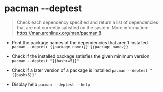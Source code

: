 # pacman --deptest
> Check each dependency specified and return a list of dependencies that are not currently satisfied on the system.
> More information: <https://man.archlinux.org/man/pacman.8>.

- Print the package names of the dependencies that aren't installed
`pacman --deptest {{package_name1}} {{package_name2}}`

- Check if the installed package satisfies the given minimum version
`pacman --deptest "{{bash>=5}}"`

- Check if a later version of a package is installed
`pacman --deptest "{{bash>5}}"`

- Display help
`pacman --deptest --help`
